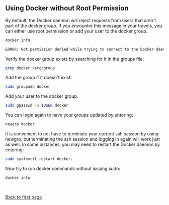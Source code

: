 
## Using Docker without Root Permission

By default, the Docker daemon will reject requests from users that aren't part of the docker group. If you encounter this message in your travels, you can either use root permission or add your user to the docker group.

```bash
docker info 
```
```bash
ERROR: Got permission denied while trying to connect to the Docker daemon socket at unix:///var/run/docker.sock: Get "http://%2Fvar%2Frun%2Fdocker.sock/v1.24/info": dial unix /var/run/docker.sock: connect: permission denied 
```

Verify the docker group exists by searching for it in the groups file:

```bash
grep docker /etc/group
```

Add the group if it doesn't exist.

```bash
sudo groupadd docker
```

Add your user to the docker group.

```bash
sudo gpasswd -a $USER docker
```

You can login again to have your groups updated by entering:

```bash
newgrp docker 
```

It is convenient to not have to terminate your current ssh session by using newgrp, but terminating the ssh session and logging in again will work just as well. In some instances, you may need to restart the Docker daemon by entering:

```bash
sudo systemctl restart docker.
```

Now try to run docker commands without issuing sudo:

```bash
docker info 
```



<br>

[Back to first page](../../README.md#docker--containers)